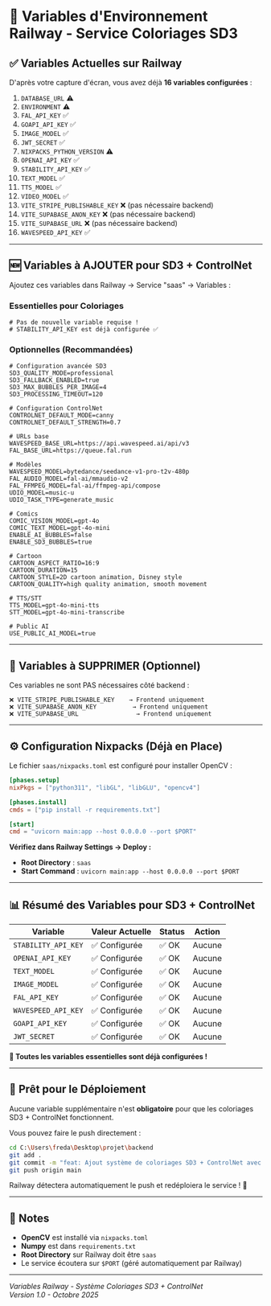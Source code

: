 # 🔐 Variables d'Environnement Railway - Service Coloriages SD3

## ✅ Variables Actuelles sur Railway

D'après votre capture d'écran, vous avez déjà **16 variables configurées** :

1. `DATABASE_URL` ⚠️
2. `ENVIRONMENT` ⚠️
3. `FAL_API_KEY` ✅
4. `GOAPI_API_KEY` ✅
5. `IMAGE_MODEL` ✅
6. `JWT_SECRET` ✅
7. `NIXPACKS_PYTHON_VERSION` ⚠️
8. `OPENAI_API_KEY` ✅
9. `STABILITY_API_KEY` ✅
10. `TEXT_MODEL` ✅
11. `TTS_MODEL` ✅
12. `VIDEO_MODEL` ✅
13. `VITE_STRIPE_PUBLISHABLE_KEY` ❌ (pas nécessaire backend)
14. `VITE_SUPABASE_ANON_KEY` ❌ (pas nécessaire backend)
15. `VITE_SUPABASE_URL` ❌ (pas nécessaire backend)
16. `WAVESPEED_API_KEY` ✅

---

## 🆕 Variables à AJOUTER pour SD3 + ControlNet

Ajoutez ces variables dans Railway → Service "saas" → Variables :

### **Essentielles pour Coloriages**
```env
# Pas de nouvelle variable requise ! 
# STABILITY_API_KEY est déjà configurée ✅
```

### **Optionnelles (Recommandées)**
```env
# Configuration avancée SD3
SD3_QUALITY_MODE=professional
SD3_FALLBACK_ENABLED=true
SD3_MAX_BUBBLES_PER_IMAGE=4
SD3_PROCESSING_TIMEOUT=120

# Configuration ControlNet
CONTROLNET_DEFAULT_MODE=canny
CONTROLNET_DEFAULT_STRENGTH=0.7

# URLs base
WAVESPEED_BASE_URL=https://api.wavespeed.ai/api/v3
FAL_BASE_URL=https://queue.fal.run

# Modèles
WAVESPEED_MODEL=bytedance/seedance-v1-pro-t2v-480p
FAL_AUDIO_MODEL=fal-ai/mmaudio-v2
FAL_FFMPEG_MODEL=fal-ai/ffmpeg-api/compose
UDIO_MODEL=music-u
UDIO_TASK_TYPE=generate_music

# Comics
COMIC_VISION_MODEL=gpt-4o
COMIC_TEXT_MODEL=gpt-4o-mini
ENABLE_AI_BUBBLES=false
ENABLE_SD3_BUBBLES=true

# Cartoon
CARTOON_ASPECT_RATIO=16:9
CARTOON_DURATION=15
CARTOON_STYLE=2D cartoon animation, Disney style
CARTOON_QUALITY=high quality animation, smooth movement

# TTS/STT
TTS_MODEL=gpt-4o-mini-tts
STT_MODEL=gpt-4o-mini-transcribe

# Public AI
USE_PUBLIC_AI_MODEL=true
```

---

## 🧹 Variables à SUPPRIMER (Optionnel)

Ces variables ne sont PAS nécessaires côté backend :

```
❌ VITE_STRIPE_PUBLISHABLE_KEY    → Frontend uniquement
❌ VITE_SUPABASE_ANON_KEY          → Frontend uniquement
❌ VITE_SUPABASE_URL                → Frontend uniquement
```

---

## ⚙️ Configuration Nixpacks (Déjà en Place)

Le fichier `saas/nixpacks.toml` est configuré pour installer OpenCV :

```toml
[phases.setup]
nixPkgs = ["python311", "libGL", "libGLU", "opencv4"]

[phases.install]
cmds = ["pip install -r requirements.txt"]

[start]
cmd = "uvicorn main:app --host 0.0.0.0 --port $PORT"
```

**Vérifiez dans Railway Settings → Deploy :**
- **Root Directory** : `saas`
- **Start Command** : `uvicorn main:app --host 0.0.0.0 --port $PORT`

---

## 📊 Résumé des Variables pour SD3 + ControlNet

| Variable | Valeur Actuelle | Status | Action |
|----------|-----------------|--------|--------|
| `STABILITY_API_KEY` | ✅ Configurée | ✅ OK | Aucune |
| `OPENAI_API_KEY` | ✅ Configurée | ✅ OK | Aucune |
| `TEXT_MODEL` | ✅ Configurée | ✅ OK | Aucune |
| `IMAGE_MODEL` | ✅ Configurée | ✅ OK | Aucune |
| `FAL_API_KEY` | ✅ Configurée | ✅ OK | Aucune |
| `WAVESPEED_API_KEY` | ✅ Configurée | ✅ OK | Aucune |
| `GOAPI_API_KEY` | ✅ Configurée | ✅ OK | Aucune |
| `JWT_SECRET` | ✅ Configurée | ✅ OK | Aucune |

**🎉 Toutes les variables essentielles sont déjà configurées !**

---

## 🚀 Prêt pour le Déploiement

Aucune variable supplémentaire n'est **obligatoire** pour que les coloriages SD3 + ControlNet fonctionnent.

Vous pouvez faire le push directement :

```bash
cd C:\Users\freda\Desktop\projet\backend
git add .
git commit -m "feat: Ajout système de coloriages SD3 + ControlNet avec upload photo"
git push origin main
```

Railway détectera automatiquement le push et redéploiera le service ! 🎉

---

## 📝 Notes

- **OpenCV** est installé via `nixpacks.toml`
- **Numpy** est dans `requirements.txt`
- **Root Directory** sur Railway doit être `saas`
- Le service écoutera sur `$PORT` (géré automatiquement par Railway)

---

*Variables Railway - Système Coloriages SD3 + ControlNet*  
*Version 1.0 - Octobre 2025*

